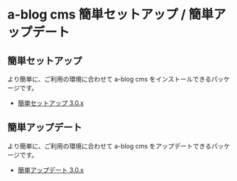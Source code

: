# a-blog cms 簡単セットアップ / 簡単アップデート

## 簡単セットアップ
より簡単に、ご利用の環境に合わせて a-blog cms をインストールできるパッケージです。

- [簡単セットアップ 3.0.x](https://github.com/appleple/acms-easy-setup/raw/master/build/30x/install.zip)

## 簡単アップデート
より簡単に、ご利用の環境に合わせて a-blog cms をアップデートできるパッケージです。

- [簡単アップデート 3.0.x](https://github.com/appleple/acms-easy-setup/raw/master/build/30x/update.zip)